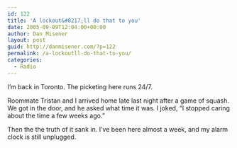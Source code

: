```yaml
---
id: 122
title: 'A lockout&#8217;ll do that to you'
date: 2005-09-09T12:04:00+00:00
author: Dan Misener
layout: post
guid: http://danmisener.com/?p=122
permalink: /a-lockoutll-do-that-to-you/
categories:
  - Radio
---
```

I&#8217;m back in Toronto. The picketing here runs 24/7.

Roommate Tristan and I arrived home late last night after a game of squash. We got in the door, and he asked what time it was. I joked, &#8220;I stopped caring about the time a few weeks ago.&#8221;

Then the the truth of it sank in. I&#8217;ve been here almost a week, and my alarm clock is still unplugged.